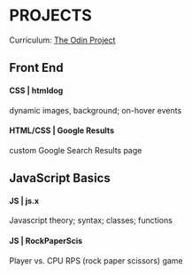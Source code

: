# PROJECTS
Curriculum: [The Odin Project](https://www.theodinproject.com/dashboard)

## Front End
#### <strong>CSS | htmldog</strong>
dynamic images, background; on-hover events

#### <strong>HTML/CSS | Google Results </strong>
custom Google Search Results page

## JavaScript Basics

#### <strong>JS | js.x</strong>
Javascript theory; syntax; classes; functions


#### <strong>JS | RockPaperScis</strong> 
Player vs. CPU RPS (rock paper scissors) game 

